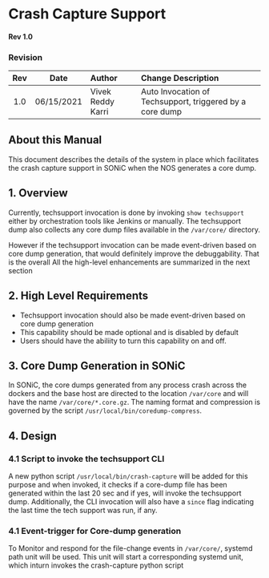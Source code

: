 # Crash Capture Support #
#### Rev 1.0


### Revision  
| Rev |     Date    |       Author       | Change Description          |
|:---:|:-----------:|:-------------------------|:----------------------|
| 1.0 | 06/15/2021  | Vivek Reddy Karri        | Auto Invocation of Techsupport, triggered by a core dump       |


## About this Manual
This document describes the details of the system in place which facilitates the crash capture support in SONiC when the NOS generates a core dump.

## 1. Overview
Currently, techsupport invocation is done by invoking `show techsupport` either by orchestration tools like Jenkins or manually. The techsupport dump also collects any core dump files available in the `/var/core/` directory.

However if the techsupport invocation can be made event-driven based on core dump generation, that would definitely improve the debuggability. That is the overall All the high-level enhancements are summarized in the next section

## 2. High Level Requirements
* Techsupport invocation should also be made event-driven based on core dump generation
* This capability should be made optional and is disabled by default
* Users should have the abiliity to turn this capability on and off.

## 3. Core Dump Generation in SONiC
In SONiC, the core dumps generated from any process crash across the dockers and the base host are directed to the location `/var/core` and will have the name `/var/core/*.core.gz`. 
The naming format and compression is governed by the script `/usr/local/bin/coredump-compress`.

## 4. Design

### 4.1 Script to invoke the techsupport CLI
A new python script `/usr/local/bin/crash-capture` will be added for this purpose and when invoked, it checks if a core-dump file has been generated within the last 20 sec and if yes, will invoke the techsupport dump. 
Additionally, the CLI invocation will also have a `since` flag indicating the last time the tech support was run, if any.

### 4.1 Event-trigger for Core-dump generation
To Monitor and respond for the file-change events in `/var/core/`, systemd path unit will be used. This unit will start a corresponding systemd unit, which inturn invokes the crash-capture python script
